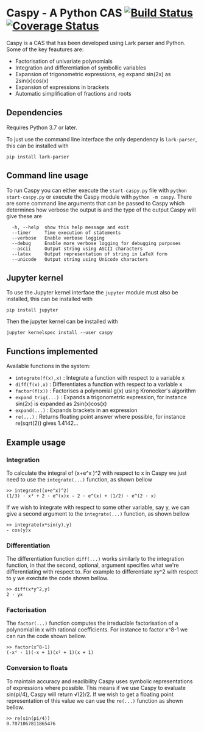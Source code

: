 # Caspy - A Python CAS [![Build Status](https://travis-ci.com/TomJamesGray/caspy.svg?token=yxBfcpPGRY4dC137hKoE&branch=master)](https://travis-ci.com/TomJamesGray/caspy) [![Coverage Status](https://coveralls.io/repos/github/TomJamesGray/caspy/badge.svg?branch=master&t=zN99sx)](https://coveralls.io/github/TomJamesGray/caspy?branch=master)

Caspy is a CAS that has been developed using Lark parser and Python. Some of the key feautures
are:

- Factorisation of univariate polynomials
- Integration and differentiation of symbollic variables
- Expansion of trigonometric expressions, eg expand sin(2x) as 2sin(x)cos(x)
- Expansion of expressions in brackets
- Automatic simplification of fractions and roots


## Dependencies
Requires Python 3.7 or later.

To just use the command line interface the only dependency is `lark-parser`, this can be installed with
```
pip install lark-parser
```

## Command line usage
To run Caspy you can either execute the `start-caspy.py` file with `python start-caspy.py` or execute the Caspy
module with `python -m caspy`. There are some command line arguments that can be passed to Caspy which determines how
verbose the output is and the type of the output Caspy will give these are
```
  -h, --help  show this help message and exit
  --timer     Time execution of statements
  --verbose   Enable verbose logging
  --debug     Enable more verbose logging for debugging purposes
  --ascii     Output string using ASCII characters
  --latex     Output representation of string in LaTeX form
  --unicode   Output string using Unicode characters

```

## Jupyter kernel
To use the Jupyter kernel interface the `jupyter` module must also be installed, this can be installed with
```
pip install jupyter
```
Then the jupyter kernel can be installed with 

```jupyter kernelspec install --user caspy```

## Functions implemented

Available functions in the system:

- `integrate(f(x),x)` : Integrate a function with respect to a variable x
- `diff(f(x),x)` : Differentiates a function with respect to a variable x
- `factor(f(x))` : Factorises a polynomial g(x) using Kronecker's algorithm
- `expand_trig(...)` : Expands a trigonometric expression, for instance
                      sin(2x) is expanded as 2sin(x)cos(x)
- `expand(...)` : Expands brackets in an expression 
- `re(...)` : Returns floating point answer where possible, for instance
            re(sqrt(2)) gives 1.4142...
            
## Example usage

### Integration
To calculate the integral of (x+e^x )^2 with respect to x in Caspy we just need to use the
`integrate(...)` function, as shown bellow

```
>> integrate((x+e^x)^2)
(1/3) · x³ + 2 · e^(x)x - 2 · e^(x) + (1/2) · e^(2 · x)
```

If we wish to integrate with respect to some other variable, say y, we can give a second argument to the
`integrate(...)` function, as shown bellow
```
>> integrate(x*sin(y),y)
- cos(y)x
```

### Differentiation
The differentiation function `diff(...)` works similarly to the integration function, in that the second, optional, argument specifies what we're differentiating with respect to. For example to differentiate 
xy^2
with respect to y we exectute the code shown bellow.
```
>> diff(x*y^2,y)
2 · yx
```

### Factorisation
The `factor(...)` function computes the irreducible factorisation of a polynomial 
in x with rational coefficients. For instance to factor x^8-1 we can run the code shown bellow.
```
>> factor(x^8-1)
(-x⁴ - 1)(-x + 1)(x² + 1)(x + 1)
```

### Conversion to floats
To maintain accuracy and readibility Caspy uses symbolic representations of expressions where possible.
This means if we use Caspy to evaluate sin(pi/4), Caspy will return √(2)/2. If we wish to get a floating point representation of this value we can use the `re(...)` function as shown bellow.
```
>> re(sin(pi/4))
0.7071067811865476
```

